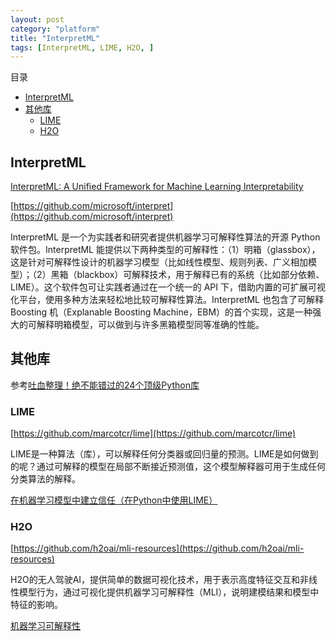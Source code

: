 ```yaml
---
layout: post
category: "platform"
title: "InterpretML"
tags: [InterpretML, LIME, H2O, ]
---
```


目录

<!-- TOC -->

- [InterpretML](#interpretml)
- [其他库](#%e5%85%b6%e4%bb%96%e5%ba%93)
  - [LIME](#lime)
  - [H2O](#h2o)

<!-- /TOC -->

## InterpretML

[InterpretML: A Unified Framework for Machine Learning Interpretability](https://arxiv.org/abs/1909.09223v1)

[https://github.com/microsoft/interpret](https://github.com/microsoft/interpret)

InterpretML 是一个为实践者和研究者提供机器学习可解释性算法的开源 Python 软件包。InterpretML 能提供以下两种类型的可解释性：（1）明箱（glassbox），这是针对可解释性设计的机器学习模型（比如线性模型、规则列表、广义相加模型）；（2）黑箱（blackbox）可解释技术，用于解释已有的系统（比如部分依赖、LIME）。这个软件包可让实践者通过在一个统一的 API 下，借助内置的可扩展可视化平台，使用多种方法来轻松地比较可解释性算法。InterpretML 也包含了可解释 Boosting 机（Explanable Boosting Machine，EBM）的首个实现，这是一种强大的可解释明箱模型，可以做到与许多黑箱模型同等准确的性能。


## 其他库

参考[吐血整理！绝不能错过的24个顶级Python库](https://zhuanlan.zhihu.com/p/76112940)

### LIME

[https://github.com/marcotcr/lime](https://github.com/marcotcr/lime)

LIME是一种算法（库），可以解释任何分类器或回归量的预测。LIME是如何做到的呢？通过可解释的模型在局部不断接近预测值，这个模型解释器可用于生成任何分类算法的解释。

[在机器学习模型中建立信任（在Python中使用LIME）](https://www.analyticsvidhya.com/blog/2017/06/building-trust-in-machine-learning-models/)

### H2O

[https://github.com/h2oai/mli-resources](https://github.com/h2oai/mli-resources)

H2O的无人驾驶AI，提供简单的数据可视化技术，用于表示高度特征交互和非线性模型行为，通过可视化提供机器学习可解释性（MLI），说明建模结果和模型中特征的影响。

[机器学习可解释性](https://www.h2o.ai/wp-content/uploads/2018/01/Machine-Learning-Interpretability-MLI_datasheet_v4-1.pdf)
